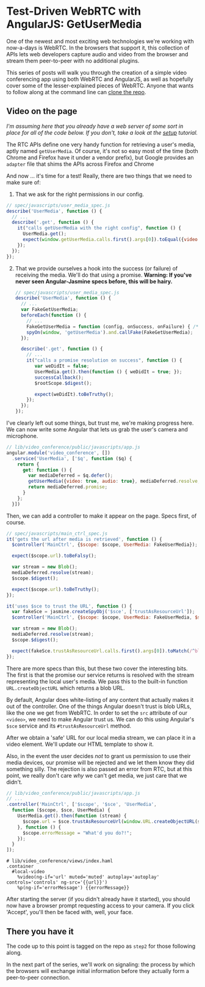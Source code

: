 # Test-Driven WebRTC with AngularJS: GetUserMedia

One of the newest and most exciting web technologies we're working with now-a-days
is WebRTC. In the browsers that support it, this collection of APIs lets
web developers capture audio and video from the browser and stream them peer-to-peer
with no additional plugins.

This series of posts will walk you through the creation of a simple video conferencing
app using both WebRTC and AngularJS, as well as hopefully cover some of the
lesser-explained pieces of WebRTC. Anyone that wants to follow along at the
command line can [clone the repo](https://github.com/dugancathal/video_conference).

## Video on the page

_I'm assuming here that you already have a web server of some sort in place for all of
the code below. If you don't, take a look at the [setup](setup.md) tutorial._

The RTC APIs define one very handy function for retrieving a user's media, aptly
named `getUserMedia`. Of course, it's not so easy most of the time (both Chrome and
Firefox have it under a vendor prefix), but Google provides an `adapter` file that
shims the APIs across Firefox and Chrome

And now ... it's time for a test! Really, there are two things that we need to
make sure of:

1. That we ask for the right permissions in our config.

  ```javascript
  // spec/javascripts/user_media_spec.js
  describe('UserMedia', function () {
    // ...
    describe('.get', function () {
      it("calls getUserMedia with the right config", function () {
        UserMedia.get();
        expect(window.getUserMedia.calls.first().args[0]).toEqual({video: true, audio: true});
      });
    });
  });
  ```

2. That we provide ourselves a hook into the success (or failure) of receiving
   the media. We'll do that using a promise. __Warning: If you've never seen
   Angular-Jasmine specs before, this will be hairy.__

   ```javascript
   // spec/javascripts/user_media_spec.js
   describe('UserMedia', function () {
     // ...
     var FakeGetUserMedia;
     beforeEach(function () {
       // ...
       FakeGetUserMedia = function (config, onSuccess, onFailure) { /*stuff*/ };
       spyOn(window, 'getUserMedia').and.callFake(FakeGetUserMedia);
     });

     describe('.get', function () {
       // ...
       it("calls a promise resolution on success", function () {
          var weDidIt = false;
          UserMedia.get().then(function () { weDidIt = true; });
          successCallback();
          $rootScope.$digest();

          expect(weDidIt).toBeTruthy();
       });
     });
   });
   ```

I've clearly left out some things, but trust me, we're making progress here. We can
now write some Angular that lets us grab the user's camera and microphone.

```javascript
// lib/video_conference/public/javascripts/app.js
angular.module('video_conference', [])
  .service('UserMedia', ['$q', function ($q) {
    return {
      get: function () {  
        var mediaDeferred = $q.defer();
        getUserMedia({video: true, audio: true}, mediaDeferred.resolve, mediaDeferred.reject);
        return mediaDeferred.promise;
      }
    };
  }])
```

Then, we can add a controller to make it appear on the page. Specs first, of course.

```javascript
// spec/javascripts/main_ctrl_spec.js
it('gets the url after media is retrieved', function () {
  $controller('MainCtrl', {$scope: $scope, UserMedia: FakeUserMedia});

  expect($scope.url).toBeFalsy();

  var stream = new Blob();
  mediaDeferred.resolve(stream);
  $scope.$digest();

  expect($scope.url).toBeTruthy();
});

it('uses $sce to trust the URL', function () {
  var fakeSce = jasmine.createSpyObj('$sce', ['trustAsResourceUrl']);
  $controller('MainCtrl', {$scope: $scope, UserMedia: FakeUserMedia, $sce: fakeSce});

  var stream = new Blob();
  mediaDeferred.resolve(stream);
  $scope.$digest();

  expect(fakeSce.trustAsResourceUrl.calls.first().args[0]).toMatch(/^blob/)
});
```

There are more specs than this, but these two cover the interesting bits.
The first is that the promise our service returns is resolved with the stream
representing the local user's media. We pass this to the built-in function
`URL.createObjectURL` which returns a blob URL.

By default, Angular does white-listing of any content that actually
makes it out of the controller. One of the things Angular doesn't trust is blob
URLs, like the one we get from WebRTC. In order to set the `src` attribute of
our `<video>`, we need to make Angular trust us. We can do this using Angular's
`$sce` service and its `#trustAsResourceUrl` method.

After we obtain a 'safe' URL for our local media stream, we can place it in a
video element. We'll update our HTML template to show it.

Also, in the event the user decides _not_ to grant us permission to use their media devices,
our promise will be rejected and we let them know they did something silly. The
rejection is also passed an error from RTC, but at this point, we really don't
care _why_ we can't get media, we just care that we didn't.

```javascript
// lib/video_conference/public/javascripts/app.js
// ...
.controller('MainCtrl', ['$scope', '$sce', 'UserMedia',
  function ($scope, $sce, UserMedia) {
    UserMedia.get().then(function (stream) {
      $scope.url = $sce.trustAsResourceUrl(window.URL.createObjectURL(stream));
    }, function () {
      $scope.errorMessage = "What'd you do?!";
    });
  }
]);
```

```haml
# lib/video_conference/views/index.haml
.container
  #local-video
    %video(ng-if='url' muted='muted' autoplay='autoplay' controls='controls' ng-src='{{url}}')
    %p(ng-if='errorMessage') {{errorMessage}}
```

After starting the server (if you didn't already have it started), you should now
have a browser prompt requesting access to your camera. If you click 'Accept',
you'll then be faced with, well, your face.

## There you have it

The code up to this point is tagged on the repo as `step2` for those following along.

In the next part of the series, we'll work on signaling: the process by which
the browsers will exchange initial information before they actually form a peer-to-peer
connection.
